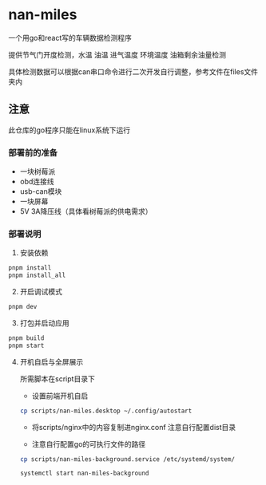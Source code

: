 # nan-miles

一个用go和react写的车辆数据检测程序

提供节气门开度检测，水温 油温 进气温度 环境温度 油箱剩余油量检测

具体检测数据可以根据can串口命令进行二次开发自行调整，参考文件在files文件夹内

## 注意

此仓库的go程序只能在linux系统下运行

### 部署前的准备

- 一块树莓派
- obd连接线
- usb-can模块
- 一块屏幕
- 5V 3A降压线（具体看树莓派的供电需求）

### 部署说明

1. 安装依赖

```bash
pnpm install
pnpm install_all
```

2. 开启调试模式

```bash
pnpm dev
```

3. 打包并启动应用

```bash
pnpm build
pnpm start
```

4. 开机自启与全屏展示

    所需脚本在script目录下

    - 设置前端开机自启

    ```bash
    cp scripts/nan-miles.desktop ~/.config/autostart
    ```

    - 将scripts/nginx中的内容复制进nginx.conf 注意自行配置dist目录

    - 注意自行配置go的可执行文件的路径
    ```bash
    cp scripts/nan-miles-background.service /etc/systemd/system/

    systemctl start nan-miles-background
    ```

